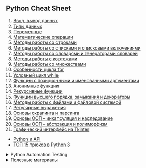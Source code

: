 ## Python Cheat Sheet

1. [Ввод, вывод данных](https://github.com/vypiemzalyubov/python/wiki/1.-%D0%92%D0%B2%D0%BE%D0%B4,-%D0%B2%D1%8B%D0%B2%D0%BE%D0%B4-%D0%B4%D0%B0%D0%BD%D0%BD%D1%8B%D1%85)
2. [Типы данных](https://github.com/vypiemzalyubov/python/wiki/2.-%D0%A2%D0%B8%D0%BF%D1%8B-%D0%B4%D0%B0%D0%BD%D0%BD%D1%8B%D1%85)
3. [Переменные](https://github.com/vypiemzalyubov/python/wiki/3.-%D0%9F%D0%B5%D1%80%D0%B5%D0%BC%D0%B5%D0%BD%D0%BD%D1%8B%D0%B5)
4. [Математические операции](https://github.com/vypiemzalyubov/python/wiki/4.-%D0%9C%D0%B0%D1%82%D0%B5%D0%BC%D0%B0%D1%82%D0%B8%D1%87%D0%B5%D1%81%D0%BA%D0%B8%D0%B5-%D0%BE%D0%BF%D0%B5%D1%80%D0%B0%D1%86%D0%B8%D0%B8)
5. [Методы работы со строками](https://github.com/vypiemzalyubov/python/wiki/5.-%D0%9C%D0%B5%D1%82%D0%BE%D0%B4%D1%8B-%D1%80%D0%B0%D0%B1%D0%BE%D1%82%D1%8B-%D1%81%D0%BE-%D1%81%D1%82%D1%80%D0%BE%D0%BA%D0%B0%D0%BC%D0%B8)
6. [Методы работы со списками и списковыми включениями](https://github.com/vypiemzalyubov/python/wiki/6.-%D0%9C%D0%B5%D1%82%D0%BE%D0%B4%D1%8B-%D1%80%D0%B0%D0%B1%D0%BE%D1%82%D1%8B-%D1%81%D0%BE-%D1%81%D0%BF%D0%B8%D1%81%D0%BA%D0%B0%D0%BC%D0%B8-%D0%B8-%D1%81%D0%BF%D0%B8%D1%81%D0%BA%D0%BE%D0%B2%D1%8B%D0%BC%D0%B8-%D0%B2%D0%BA%D0%BB%D1%8E%D1%87%D0%B5%D0%BD%D0%B8%D1%8F%D0%BC%D0%B8)
7. [Методы работы со словарями и генераторами словарей](https://github.com/vypiemzalyubov/python/wiki/7.-%D0%9C%D0%B5%D1%82%D0%BE%D0%B4%D1%8B-%D1%80%D0%B0%D0%B1%D0%BE%D1%82%D1%8B-%D1%81%D0%BE-%D1%81%D0%BB%D0%BE%D0%B2%D0%B0%D1%80%D1%8F%D0%BC%D0%B8-%D0%B8-%D0%B3%D0%B5%D0%BD%D0%B5%D1%80%D0%B0%D1%82%D0%BE%D1%80%D0%B0%D0%BC%D0%B8-%D1%81%D0%BB%D0%BE%D0%B2%D0%B0%D1%80%D0%B5%D0%B9)
8. [Методы работы с кортежами](https://github.com/vypiemzalyubov/python/wiki/8.-%D0%9C%D0%B5%D1%82%D0%BE%D0%B4%D1%8B-%D1%80%D0%B0%D0%B1%D0%BE%D1%82%D1%8B-%D1%81-%D0%BA%D0%BE%D1%80%D1%82%D0%B5%D0%B6%D0%B0%D0%BC%D0%B8)
9. [Методы работы со множествами](https://github.com/vypiemzalyubov/python/wiki/9.-%D0%9C%D0%B5%D1%82%D0%BE%D0%B4%D1%8B-%D1%80%D0%B0%D0%B1%D0%BE%D1%82%D1%8B-%D1%81%D0%BE-%D0%BC%D0%BD%D0%BE%D0%B6%D0%B5%D1%81%D1%82%D0%B2%D0%B0%D0%BC%D0%B8)
10. [Особенности цикла for](https://github.com/vypiemzalyubov/python/wiki/10.-%D0%9E%D1%81%D0%BE%D0%B1%D0%B5%D0%BD%D0%BD%D0%BE%D1%81%D1%82%D0%B8-%D1%86%D0%B8%D0%BA%D0%BB%D0%B0-for)
11. [Условный цикл while](https://github.com/vypiemzalyubov/python/wiki/11.-%D0%A3%D1%81%D0%BB%D0%BE%D0%B2%D0%BD%D1%8B%D0%B9-%D1%86%D0%B8%D0%BA%D0%BB-while)
12. [Функции с позиционными и именованными аргументами](https://github.com/vypiemzalyubov/python/wiki/12.-%D0%A4%D1%83%D0%BD%D0%BA%D1%86%D0%B8%D0%B8-%D1%81-%D0%BF%D0%BE%D0%B7%D0%B8%D1%86%D0%B8%D0%BE%D0%BD%D0%BD%D1%8B%D0%BC%D0%B8-%D0%B8-%D0%B8%D0%BC%D0%B5%D0%BD%D0%BE%D0%B2%D0%B0%D0%BD%D0%BD%D1%8B%D0%BC%D0%B8-%D0%B0%D1%80%D0%B3%D1%83%D0%BC%D0%B5%D0%BD%D1%82%D0%B0%D0%BC%D0%B8)
13. [Анонимные функции](https://github.com/vypiemzalyubov/python/wiki/13.-%D0%90%D0%BD%D0%BE%D0%BD%D0%B8%D0%BC%D0%BD%D1%8B%D0%B5-%D1%84%D1%83%D0%BD%D0%BA%D1%86%D0%B8%D0%B8)
14. [Рекурсивные функции](https://github.com/vypiemzalyubov/python/wiki/14.-%D0%A0%D0%B5%D0%BA%D1%83%D1%80%D1%81%D0%B8%D0%B2%D0%BD%D1%8B%D0%B5-%D1%84%D1%83%D0%BD%D0%BA%D1%86%D0%B8%D0%B8)
15. [Функции высшего порядка, замыкания и декораторы](https://github.com/vypiemzalyubov/python/wiki/15.-%D0%A4%D1%83%D0%BD%D0%BA%D1%86%D0%B8%D0%B8-%D0%B2%D1%8B%D1%81%D1%88%D0%B5%D0%B3%D0%BE-%D0%BF%D0%BE%D1%80%D1%8F%D0%B4%D0%BA%D0%B0,-%D0%B7%D0%B0%D0%BC%D1%8B%D0%BA%D0%B0%D0%BD%D0%B8%D1%8F-%D0%B8-%D0%B4%D0%B5%D0%BA%D0%BE%D1%80%D0%B0%D1%82%D0%BE%D1%80%D1%8B)
16. [Методы работы с файлами и файловой системой](https://github.com/vypiemzalyubov/python/wiki/16.-%D0%9C%D0%B5%D1%82%D0%BE%D0%B4%D1%8B-%D1%80%D0%B0%D0%B1%D0%BE%D1%82%D1%8B-%D1%81-%D1%84%D0%B0%D0%B9%D0%BB%D0%B0%D0%BC%D0%B8-%D0%B8-%D1%84%D0%B0%D0%B9%D0%BB%D0%BE%D0%B2%D0%BE%D0%B9-%D1%81%D0%B8%D1%81%D1%82%D0%B5%D0%BC%D0%BE%D0%B9)
17. [Регулярные выражения](https://github.com/vypiemzalyubov/python/wiki/17.-%D0%A0%D0%B5%D0%B3%D1%83%D0%BB%D1%8F%D1%80%D0%BD%D1%8B%D0%B5-%D0%B2%D1%8B%D1%80%D0%B0%D0%B6%D0%B5%D0%BD%D0%B8%D1%8F)
18. [Основы скрапинга и парсинга](https://github.com/vypiemzalyubov/python/wiki/18.-%D0%9E%D1%81%D0%BD%D0%BE%D0%B2%D1%8B-%D1%81%D0%BA%D1%80%D0%B0%D0%BF%D0%B8%D0%BD%D0%B3%D0%B0-%D0%B8-%D0%BF%D0%B0%D1%80%D1%81%D0%B8%D0%BD%D0%B3%D0%B0)
19. [ Основы ООП – инкапсуляция и наследование](https://github.com/vypiemzalyubov/python/wiki/19.-%D0%9E%D1%81%D0%BD%D0%BE%D0%B2%D1%8B-%D0%9E%D0%9E%D0%9F-%E2%80%93-%D0%B8%D0%BD%D0%BA%D0%B0%D0%BF%D1%81%D1%83%D0%BB%D1%8F%D1%86%D0%B8%D1%8F-%D0%B8-%D0%BD%D0%B0%D1%81%D0%BB%D0%B5%D0%B4%D0%BE%D0%B2%D0%B0%D0%BD%D0%B8%D0%B5)
20. [Основы ООП – абстракция и полиморфизм](https://github.com/vypiemzalyubov/python/wiki/20.-%D0%9E%D1%81%D0%BD%D0%BE%D0%B2%D1%8B-%D0%9E%D0%9E%D0%9F-%E2%80%93-%D0%B0%D0%B1%D1%81%D1%82%D1%80%D0%B0%D0%BA%D1%86%D0%B8%D1%8F-%D0%B8-%D0%BF%D0%BE%D0%BB%D0%B8%D0%BC%D0%BE%D1%80%D1%84%D0%B8%D0%B7%D0%BC)
21. [Графический интерфейс на Tkinter
](https://github.com/vypiemzalyubov/python/wiki/21.-%D0%93%D1%80%D0%B0%D1%84%D0%B8%D1%87%D0%B5%D1%81%D0%BA%D0%B8%D0%B9-%D0%B8%D0%BD%D1%82%D0%B5%D1%80%D1%84%D0%B5%D0%B9%D1%81-%D0%BD%D0%B0-Tkinter)

- [Python и API](https://github.com/vypiemzalyubov/python/wiki/Python-%D0%B8-API)
- [ТОП 15 трюков в Python 3](https://github.com/vypiemzalyubov/python/wiki/%D0%A2%D0%9E%D0%9F-15-%D1%82%D1%80%D1%8E%D0%BA%D0%BE%D0%B2-%D0%B2-Python-3)

<details><summary>Python Automation Testing</summary>
<br>

- [Принципы написания автотестов](https://github.com/vypiemzalyubov/python/wiki/%D0%9F%D1%80%D0%B8%D0%BD%D1%86%D0%B8%D0%BF%D1%8B-%D0%BD%D0%B0%D0%BF%D0%B8%D1%81%D0%B0%D0%BD%D0%B8%D1%8F-%D0%B0%D0%B2%D1%82%D0%BE%D1%82%D0%B5%D1%81%D1%82%D0%BE%D0%B2)
- [Pytest](https://github.com/vypiemzalyubov/python/wiki/Pytest)  
</details> 

<details><summary>Полезные материалы</summary>
<br>
  
- [Selenium и Pytest](https://github.com/vypiemzalyubov/python/blob/main/Automation/Selenium/Stepik/Test%20automation%20using%20Selenium%20and%20Python/selenium_cheatsheet.md) 
- [Как правильно писать API авто тесты на Python](https://habr.com/ru/articles/709380/)
- [Переписываем API тесты](https://habr.com/ru/articles/669880/)  
- [Тесты на pytest с генерацией отчетов в Allure с использованием Docker и Gitlab Pages и частично selenium](https://habr.com/ru/articles/513432/https://habr.com/ru/articles/513432/)
- [Понимание схемы JSON](https://infostart.ru/1c/articles/1543922/)
- [Pytest-фикстуры на человеческом](https://habr.com/ru/articles/716248/)  
</details> 

